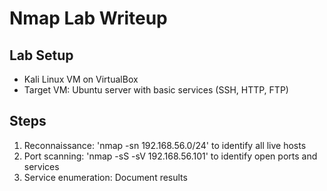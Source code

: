 # Nmap Lab Writeup

## Lab Setup
- Kali Linux VM on VirtualBox
- Target VM: Ubuntu server with basic services (SSH, HTTP, FTP)

## Steps
1. Reconnaissance: 'nmap -sn 192.168.56.0/24' to identify all live hosts
2. Port scanning: 'nmap -sS -sV 192.168.56.101' to identify open ports and services
3. Service enumeration: Document results

